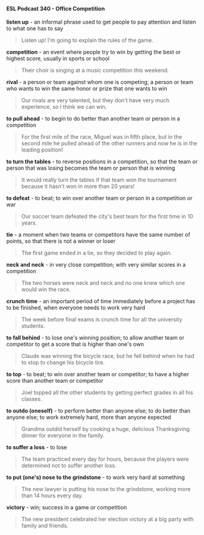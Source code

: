#### ESL Podcast 340 - Office Competition

**listen up** - an informal phrase used to get people to pay attention and listen to
what one has to say

> Listen up! I'm going to explain the rules of the game.

**competition** - an event where people try to win by getting the best or highest
score, usually in sports or school

> Their choir is singing at a music competition this weekend.

**rival** - a person or team against whom one is competing; a person or team who
wants to win the same honor or prize that one wants to win

> Our rivals are very talented, but they don't have very much experience, so I
think we can win.

**to pull ahead** - to begin to do better than another team or person in a
competition

> For the first mile of the race, Miguel was in fifth place, but in the second mile he
pulled ahead of the other runners and now he is in the leading position!

**to turn the tables** - to reverse positions in a competition, so that the team or
person that was losing becomes the team or person that is winning

> It would really turn the tables if that team won the tournament because it hasn't
won in more than 20 years!

**to defeat** - to beat; to win over another team or person in a competition or war

> Our soccer team defeated the city's best team for the first time in 10 years.

**tie** - a moment when two teams or competitors have the same number of points,
so that there is not a winner or loser

> The first game ended in a tie, so they decided to play again.

**neck and neck** - in very close competition; with very similar scores in a
competition

> The two horses were neck and neck and no one knew which one would win the
race.

**crunch time** - an important period of time immediately before a project has to be
finished, when everyone needs to work very hard

> The week before final exams is crunch time for all the university students.

**to fall behind** - to lose one's winning position; to allow another team or
competitor to get a score that is higher than one's own

> Claude was winning the bicycle race, but he fell behind when he had to stop to
change his bicycle tire.

**to top** - to beat; to win over another team or competitor; to have a higher score
than another team or competitor

> Joel topped all the other students by getting perfect grades in all his classes.

**to outdo (oneself)** - to perform better than anyone else; to do better than
anyone else; to work extremely hard, more than anyone expected

> Grandma outdid herself by cooking a huge, delicious Thanksgiving dinner for
everyone in the family.

**to suffer a loss** - to lose

> The team practiced every day for hours, because the players were determined
not to suffer another loss.

**to put (one's) nose to the grindstone** - to work very hard at something

> The new lawyer is putting his nose to the grindstone, working more than 14
hours every day.

**victory** - win; success in a game or competition

> The new president celebrated her election victory at a big party with family and
friends.

